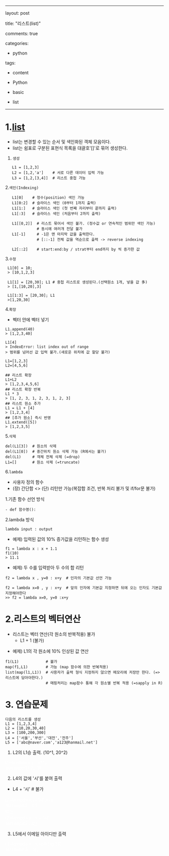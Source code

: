 ---
layout: post

title: "리스트(list)" 

comments: true

categories:

  - python

tags:

  - content

  - Python

  - basic

  - list
----
  
# 1.[list](https://python-reference.readthedocs.io/en/latest/docs/list/)
 - list는 변경할 수 있는 순서 및 색인화된 객체 모음이다. 
 - list는 쉼표로 구분된 표현식 목록을 대괄호'[]'로 묶어 생성한다. 
   

1. `생성`
 ```
    L1 = [1,2,3]
    L2 = [1,2,'a']    # 서로 다른 데이터 입력 가능
    L3 = [1,2,[3,4]]  # 리스트 중첩 가능
 ```

2.`색인(Indexing)`
 ```
    L1[0]    # 정수(position) 색인 가능
    L1[0:2]  # 슬라이스 색인 (0부터 1까지 출력)
    L1[1:]   # 슬라이스 색인 (첫 번째 자리부터 끝까지 출력)
    L1[:3]   # 슬라이스 색인 (처음부터 2까지 출력)
 
    L1[[0,2]]  # 리스트 묶어서 색인 불가. (정수값 or 연속적인 범위만 색인 가능)
               # 동시에 여러개 전달 불가
    L1[-1]     # -1은 맨 마지막 값을 출력한다. 
               # [::-1] 전체 값을 역순으로 출력 -> reverse indexing
    
    L2[::2]    # start:end:by / strat부터 end까지 by 씩 증가한 값
 ```

3.`수정`
 ```
  L1[0] = 10;
  > [10,1,2,3]     
 
  L1[1] = [20,30]; L1 # 중첩 리스트로 생성된다.(선택원소 1개, 넣을 값 多)
  > [1,[10,20],3]
  
  L1[1:3] = [20,30]; L1
  >[1,20,30]
 ```

4.`확장`
 - 벡터 안에 벡터 넣기
 ```
 L1.append(40)
 > [1,2,3,40]
 
 L1[4]
 > IndexError: list index out of range
 > 범위를 넘어선 값 입력 불가.(새로운 위치에 값 할당 불가)
 
 L1=[1,2,3]
 L2=[4,5,6]
 
 ## 리스트 확장
 L1+L2    
 > [1,2,3,4,5,6]
 ## 리스트 확장 반복
 L1 * 3
 > [1, 2, 3, 1, 2, 3, 1, 2, 3]
 ## 리스트 원소 추가
 L1 = L1 + [4]
 > [1,2,3,4]
 ## [추가 원소] 즉시 반영
 L1.extend([5])
 > [1,2,3,5]
 ```
5.`삭제`
 ```
 del(L1[3])  # 원소의 삭제
 del(L1[0])  # 중간위치 원소 삭제 가능 (R에서는 불가)
 del(L1)     # 객체 전체 삭제 (=drop)
 L1=[]       # 원소 삭제 (=truncate)
 ```

6.`lambda` 
 - 사용자 정의 함수
 - (장) 간단함  <> (단) 리턴만 가능(복잡합 조건, 반복 처리 불가 및 if/for문 불가)
 
1.기존 함수 선언 방식
 ```
 - def 함수명():
 ```
2.lambda 방식
 ```
 lambda input : output
```
 * 예제) 입력된 값의 10% 증가값을 리턴하는 함수 생성
  ```
 f1 = lambda x : x + 1.1
 f1(10) 
 > 11.1
  ```
 * 예제) 두 수를 입력받아 두 수의 합 리턴
 ```
 f2 = lambda x , y=0 : x+y  # 인자의 기본값 선언 가능
 
 f2 = lambda x=0 , y : x+y  # 앞의 인자에 기본값 지정하면 뒤에 오는 인자도 기본값 지정해야한다
 >> f2 = lambda x=0, y=0 :x+y
 ```

# 2.리스트의 벡터연산
- 리스트는 벡터 연산(각 원소의 반복적용) 불가
    - L1 + 1 (불가)
 * 예제) L1의 각 원소에 10% 인상된 값 연산
 ```
 f1(L1)            # 불가
 map(f1,L1)        # 가능 (map 함수에 의한 반복적용)
 list(map(l1,L1))  # 사용자가 출력 형식 지정하지 않으면 메모리에 저장만 한다. (=> 리스트에 담아야한다.)
                   # 매핑처리는 map함수 통해 각 원소별 반복 적용 (=sapply in R)
 ```


# 3. 연습문제
 ```
 다음의 리스트를 생성
 L1 = [1,2,3,4]
 L2 = [10,20,30,40]
 L3 = [100,200,300]
 L4 = ['서울','부산','대전','전주']
 L5 = ['abc@naver.com','a123@hanmail.net']
 ```
 1. L2의 L1승 출력. (10^1, 20^2)
<div style="color:white">t1=lambda x,y : x**y</div>
<div style="color:white">list(map(t1,L2,L1))</div>

 2. L4의 값에 '시'를 붙여 출력  
- L4 + '시'  # 불가
<div style="color:white">t2=lambda x,y='시':x+y</div>
<div style="color:white">list(map(t2,L4))</div>
<div style="color:white">또는</div>
<div style="color:white">t2=lambda x : x + '시'</div>
<div style="color:white">list(map(t2,L4))</div>

 3. L5에서 이메일 아이디만 출력
<div style="color:white">t3=lambda x : x.split('@')[0]</div>
<div style="color:white">list(map(t3, L5))</div>

